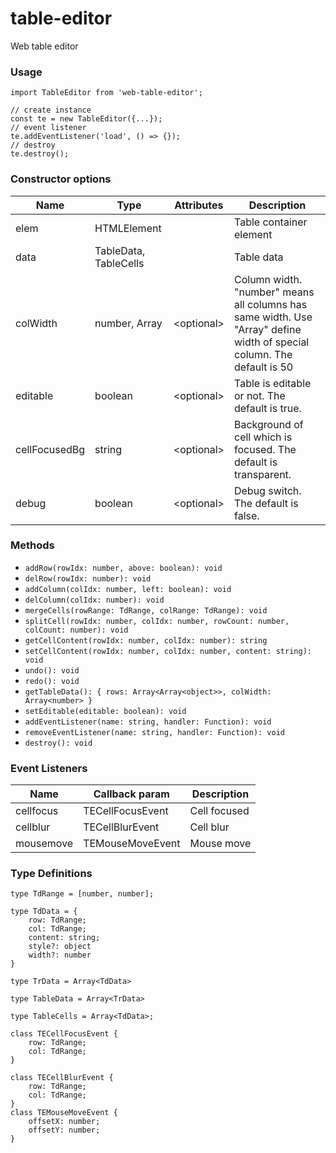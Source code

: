 # table-editor

Web table editor

### Usage
````
import TableEditor from 'web-table-editor';

// create instance
const te = new TableEditor({...});
// event listener
te.addEventListener('load', () => {});
// destroy
te.destroy();
````

### Constructor options

 Name              | Type                    | Attributes | Description
------------------|-------------------------|------------|-------------
elem              | HTMLElement             |            | Table container element
data              | TableData, TableCells   |            | Table data
colWidth          | number, Array<number>   | <optional\> | Column width. "number" means all columns has same width. Use "Array<number>" define width of special column. The default is 50
editable          | boolean                 | <optional\> | Table is editable or not. The default is true.
cellFocusedBg     | string                  | <optional\> | Background of cell which is focused. The default is transparent.
debug             | boolean                 | <optional\> | Debug switch. The default is false.

### Methods

* `addRow(rowIdx: number, above: boolean): void`
* `delRow(rowIdx: number): void`
* `addColumn(colIdx: number, left: boolean): void`
* `delColumn(colIdx: number): void`
* `mergeCells(rowRange: TdRange, colRange: TdRange): void`
* `splitCell(rowIdx: number, colIdx: number, rowCount: number, colCount: number): void`
* `getCellContent(rowIdx: number, colIdx: number): string`
* `setCellContent(rowIdx: number, colIdx: number, content: string): void`
* `undo(): void`
* `redo(): void`
* `getTableData(): { rows: Array<Array<object>>, colWidth: Array<number> }`
* `setEditable(editable: boolean): void`
* `addEventListener(name: string, handler: Function): void`
* `removeEventListener(name: string, handler: Function): void`
* `destroy(): void`


### Event Listeners

Name         | Callback param       | Description
-------------|----------------------|-------------
cellfocus    | TECellFocusEvent     | Cell focused
cellblur     | TECellBlurEvent      | Cell blur 
mousemove    | TEMouseMoveEvent     | Mouse move

### Type Definitions

````
type TdRange = [number, number];

type TdData = {
    row: TdRange;
    col: TdRange;
    content: string;
    style?: object
    width?: number
}

type TrData = Array<TdData>

type TableData = Array<TrData>

type TableCells = Array<TdData>;

class TECellFocusEvent {
    row: TdRange;
    col: TdRange;
}

class TECellBlurEvent {
    row: TdRange;
    col: TdRange;
}
class TEMouseMoveEvent {
    offsetX: number;
    offsetY: number;
}
````
